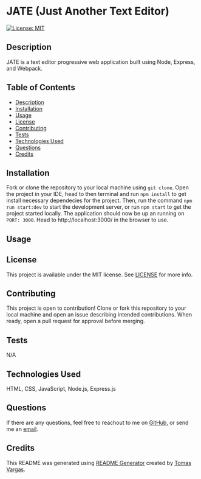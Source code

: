 # JATE (Just Another Text Editor)
[![License: MIT](https://img.shields.io/badge/License-MIT-yellow.svg)](https://opensource.org/licenses/MIT)

## Description

JATE is a text editor progressive web application built using Node, Express, and Webpack.

## Table of Contents

- [Description](#Description)
- [Installation](#Installation)
- [Usage](#Usage)
- [License](#License)
- [Contributing](#Contributing)
- [Tests](#Tests)
- [Technologies Used](#Technologies-Used)
- [Questions](#Questions)
- [Credits](#Credits)

## Installation

Fork or clone the repository to your local machine using ```git clone```. Open the project in your IDE, head to then terminal and run ```npm install``` to get install necessary dependecies for the project. Then, run the command ```npm run start:dev``` to start the development server, or run ```npm start``` to get the project started locally. The application should now be up an running on ```PORT: 3000```. Head to http://localhost:3000/ in the browser to use.

## Usage



## License 

This project is available under the MIT license. See [LICENSE](./LICENSE) for more info.

## Contributing

This project is open to contribution! Clone or fork this repository to your local machine and open an issue describing intended contributions. When ready, open a pull request for approval before merging.

## Tests

N/A

## Technologies Used

HTML, CSS, JavaScript, Node.js, Express.js

## Questions

If there are any questions, feel free to reachout to me on [GitHub](https://github.com/tavargas9), or send me an [email](mailto:tavargas9@gmail.com).

## Credits

This README was generated using [README Generator](https://github.com/tavargas9/README-generator) created by [Tomas Vargas](https://github.com/tavargas9).
